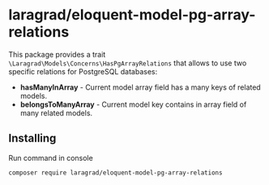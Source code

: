 # laragrad/eloquent-model-pg-array-relations

This package provides a trait `\Laragrad\Models\Concerns\HasPgArrayRelations` that allows to use two specific relations for PostgreSQL databases:

* **hasManyInArray** - Current model array field has a many keys of related models.
* **belongsToManyArray** - Current model key contains in array field of many related models.

## Installing

Run command in console

	composer require laragrad/eloquent-model-pg-array-relations
